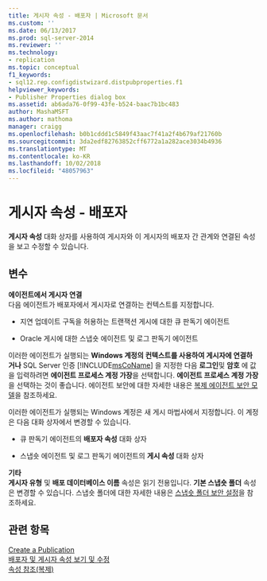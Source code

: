 ```yaml
---
title: 게시자 속성 - 배포자 | Microsoft 문서
ms.custom: ''
ms.date: 06/13/2017
ms.prod: sql-server-2014
ms.reviewer: ''
ms.technology:
- replication
ms.topic: conceptual
f1_keywords:
- sql12.rep.configdistwizard.distpubproperties.f1
helpviewer_keywords:
- Publisher Properties dialog box
ms.assetid: ab6ada76-0f99-43fe-b524-baac7b1bc483
author: MashaMSFT
ms.author: mathoma
manager: craigg
ms.openlocfilehash: b0b1cddd1c5849f43aac7f41a2f4b679af21760b
ms.sourcegitcommit: 3da2edf82763852cff6772a1a282ace3034b4936
ms.translationtype: MT
ms.contentlocale: ko-KR
ms.lasthandoff: 10/02/2018
ms.locfileid: "48057963"
---
```

# <a name="publisher-properties---distributor"></a>게시자 속성 - 배포자
  **게시자 속성** 대화 상자를 사용하여 게시자와 이 게시자의 배포자 간 관계와 연결된 속성을 보고 수정할 수 있습니다.  
  
## <a name="options"></a>변수  
 **에이전트에서 게시자 연결**  
 다음 에이전트가 배포자에서 게시자로 연결하는 컨텍스트를 지정합니다.  
  
-   지연 업데이트 구독을 허용하는 트랜잭션 게시에 대한 큐 판독기 에이전트  
  
-   Oracle 게시에 대한 스냅숏 에이전트 및 로그 판독기 에이전트  
  
 이러한 에이전트가 실행되는 **Windows 계정의 컨텍스트를 사용하여 게시자에 연결하거나** SQL Server 인증 [!INCLUDE[msCoName](../../includes/msconame-md.md)] 을 지정한 다음 **로그인**및 **암호** 에 값을 입력하려면 **에이전트 프로세스 계정 가장**을 선택합니다. **에이전트 프로세스 계정 가장**을 선택하는 것이 좋습니다. 에이전트 보안에 대한 자세한 내용은 [복제 에이전트 보안 모델](security/replication-agent-security-model.md)을 참조하세요.  
  
 이러한 에이전트가 실행되는 Windows 계정은 새 게시 마법사에서 지정합니다. 이 계정은 다음 대화 상자에서 변경할 수 있습니다.  
  
-   큐 판독기 에이전트의 **배포자 속성** 대화 상자  
  
-   스냅숏 에이전트 및 로그 판독기 에이전트의 **게시 속성** 대화 상자  
  
 **기타**  
 **게시자 유형** 및 **배포 데이터베이스 이름** 속성은 읽기 전용입니다. **기본 스냅숏 폴더** 속성은 변경할 수 있습니다. 스냅숏 폴더에 대한 자세한 내용은 [스냅숏 폴더 보안 설정](security/secure-the-snapshot-folder.md)을 참조하세요.  
  
## <a name="see-also"></a>관련 항목  
 [Create a Publication](publish/create-a-publication.md)   
 [배포자 및 게시자 속성 보기 및 수정](view-and-modify-distributor-and-publisher-properties.md)   
 [속성 참조&#40;복제&#41;](properties-reference-replication.md)  
  
  
